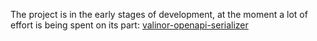 The project is in the early stages of development, at the moment a lot of effort is being spent on its part: [valinor-openapi-serializer](https://github.com/Yui-Ezic/valinor-openapi-serializer)
